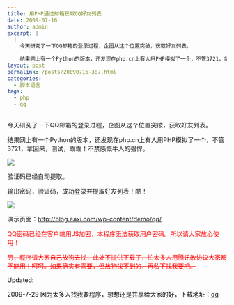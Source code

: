 ```yaml
---
title: 用PHP通过邮箱获取QQ好友列表
date: 2009-07-16
author: admin
excerpt: |
  |
    今天研究了一下QQ邮箱的登录过程，企图从这个位置突破，获取好友列表。
    
    结果网上有一个Python的版本，还发现在php.cn上有人用PHP模拟了一个，不管3721，拿回来，测试，乖乖！不禁感慨牛人的强悍。
layout: post
permalink: /posts/20090716-387.html
categories:
  - 脚本语言
tags:
  - php
  - qq
---
```

今天研究了一下QQ邮箱的登录过程，企图从这个位置突破，获取好友列表。

结果网上有一个Python的版本，还发现在php.cn上有人用PHP模拟了一个，不管3721，拿回来，测试，乖乖！不禁感慨牛人的强悍。

![][1]

验证码已经自动提取。

输出密码，验证码，成功登录并提取好友列表！酷！

![][2]

演示页面：<http://blog.eaxi.com/wp-content/demo/qq/>

<span style="color:red">QQ密码已经在客户端用JS加密，本程序无法获取用户密码。所以请大家放心使用！</span>

<span style="color:red"><span style="text-decoration: line-through;">另，程序请大家自己放狗去找，此处不提供下载了，怕太多人用腾讯改协议大家都不能用！呵呵。如果确实有需要，但放狗找不到的，再私下找我要吧。</span></span>

<span style="color: #000000;">Updated:</span>

<span style="color:red"><span style="color: #000000;">2009-7-29 因为太多人找我要程序，想想还是共享给大家的好，下载地址：<a href="/uploads/2009/07/qq.rar">qq</a></span></span>

<span style="color:red"><span style="color: #000000;"><br /> </span></span>

 [1]: /uploads/2009/07/071609_0824_PHPQQ1.png
 [2]: /uploads/2009/07/071609_0824_PHPQQ2.png